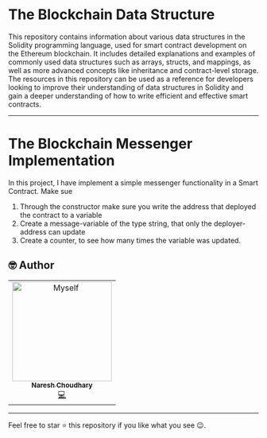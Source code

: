 # The Blockchain Data Structure

This repository contains information about various data structures in the Solidity programming language, used for smart contract development on the Ethereum blockchain. It includes detailed explanations and examples of commonly used data structures such as arrays, structs, and mappings, as well as more advanced concepts like inheritance and contract-level storage. The resources in this repository can be used as a reference for developers looking to improve their understanding of data structures in Solidity and gain a deeper understanding of how to write efficient and effective smart contracts.

---

# The Blockchain Messenger Implementation

In this project, I have implement a simple messenger functionality in a Smart Contract. Make sue

1. Through the constructor make sure you write the address that deployed the contract to a variable
2. Create a message-variable of the type string, that only the deployer-address can update
3. Create a counter, to see how many times the variable was updated.


## 🤓 Author 
<table>
  <tr>
  <td align="center"><a href="https://github.com/Nareshchoudhary02"><img src="https://i.ibb.co/nR1k4dZ/Myself-with-indian-flag.jpg" width="200px" alt="Myself"/><br /><sub><b>Naresh Choudhary</b></sub></a><br /><a href="https://github.com/Nareshchoudhary02" title="Code">💻</a></td>
  </tr>
</table>

***
Feel free to star ⭐ this repository if you like what you see 😉.

